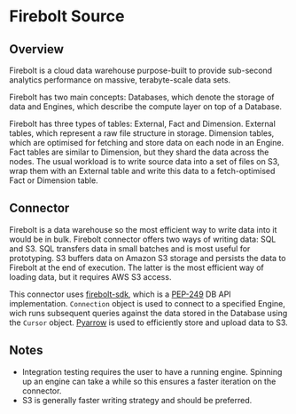 # Firebolt Source

## Overview

Firebolt is a cloud data warehouse purpose-built to provide sub-second analytics performance on massive, terabyte-scale data sets.

Firebolt has two main concepts: Databases, which denote the storage of data and Engines, which describe the compute layer on top of a Database.

Firebolt has three types of tables: External, Fact and Dimension. External tables, which represent a raw file structure in storage. Dimension tables, which are optimised for fetching and store data on each node in an Engine. Fact tables are similar to Dimension, but they shard the data across the nodes. The usual workload is to write source data into a set of files on S3, wrap them with an External table and write this data to a fetch-optimised Fact or Dimension table.

## Connector

Firebolt is a data warehouse so the most efficient way to write data into it would be in bulk. Firebolt connector offers two ways of writing data: SQL and S3. SQL transfers data in small batches and is most useful for prototyping. S3 buffers data on Amazon S3 storage and persists the data to Firebolt at the end of execution. The latter is the most efficient way of loading data, but it requires AWS S3 access.

This connector uses [firebolt-sdk](https://pypi.org/project/firebolt-sdk/), which is a [PEP-249](https://peps.python.org/pep-0249/) DB API implementation.
`Connection` object is used to connect to a specified Engine, wich runs subsequent queries against the data stored in the Database using the `Cursor` object.
[Pyarrow](https://pypi.org/project/pyarrow/) is used to efficiently store and upload data to S3.

## Notes

- Integration testing requires the user to have a running engine. Spinning up an engine can take a while so this ensures a faster iteration on the connector.
- S3 is generally faster writing strategy and should be preferred.
